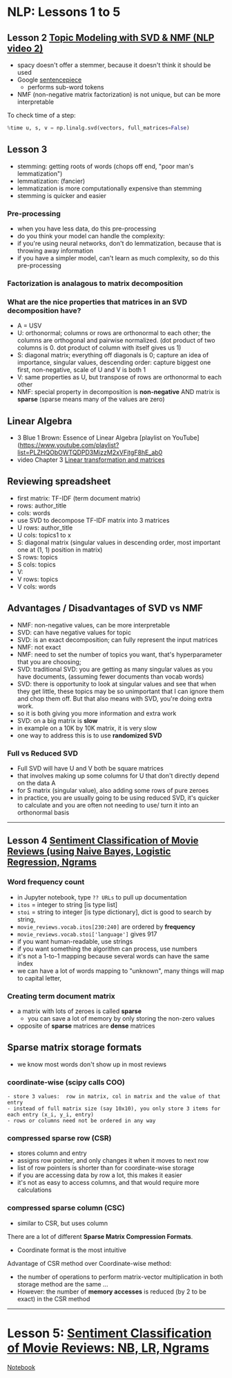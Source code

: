# NLP:  Lessons 1 to 5

## Lesson 2 [Topic Modeling with SVD & NMF (NLP video 2)](www.youtube.com/watch?v=tG3pUwmGjsc)
* spacy doesn't offer a stemmer, because it doesn't think it should be used
* Google [sentencepiece](https://github.com/google/sentencepiece)
  * performs sub-word tokens
* NMF (non-negative matrix factorization) is not unique, but can be more interpretable

To check time of a step:  
```python
%time u, s, v = np.linalg.svd(vectors, full_matrices=False)
```

## Lesson 3

- stemming:  getting roots of words  (chops off end, "poor man's lemmatization")
- lemmatization:  (fancier)
- lemmatization is more computationally expensive than stemming
- stemming is quicker and easier
 
### Pre-processing
- when you have less data, do this pre-processing
- do you think your model can handle the complexity:  
 - if you're using neural networks, don't do lemmatization, because that is throwing away information
 - if you have a simpler model, can't learn as much complexity, so do this pre-processing

### Factorization is analagous to matrix decomposition

### What are the nice properties that matrices in an SVD decomposition have?
- A = USV
- U:  orthonormal; columns or rows are orthonormal to each other; the columns are orthogonal and pairwise normalized.  (dot product of two columns is 0. dot product of column with itself gives us 1)
- S:  diagonal matrix; everything off diagonals is 0; capture an idea of importance, singular values, descending order: capture biggest one first, non-negative, scale of U and V is both 1
- V:  same properties as U, but transpose of rows are orthonormal to each other
- NMF:  special property in decomposition is **non-negative** AND matrix is **sparse** (sparse means many of the values are zero)

## Linear Algebra
- 3 Blue 1 Brown: Essence of Linear Algebra [playlist on YouTube](https://www.youtube.com/playlist?list=PLZHQObOWTQDPD3MizzM2xVFitgF8hE_ab0
- video Chapter 3 [Linear transformation and matrices](https://youtu.be/kYB8IZa5AuE)

## Reviewing spreadsheet
- first matrix:  TF-IDF (term document matrix)
 - rows:  author_title
 - cols:  words
- use SVD to decompose TF-IDF matrix into 3 matrices
 - U rows:  author_title
 - U cols:  topics1 to x
- S:  diagonal matrix  (singular values in descending order, most important one at (1, 1) position in matrix)
 - S rows:  topics
 - S cols:  topics
- V:  
 - V rows:  topics
 - V cols:  words
 
 ## Advantages / Disadvantages of SVD vs NMF
 - NMF: non-negative values, can be more interpretable
 - SVD: can have negative values for topic
 - SVD: is an exact decomposition; can fully represent the input matrices
 - NMF:  not exact
 - NMF:  need to set the number of topics you want, that's hyperparameter that you are choosing; 
 - SVD:  traditional SVD: you are getting as many singular values as you have documents, (assuming fewer documents than vocab words)
 - SVD:  there is opportunity to look at singular values and see that when they get little, these topics may be so unimportant that I can ignore them and chop them off.  But that also means with SVD, you're doing extra work.  
  - so it is both giving you more information and extra work
 - SVD:  on a big matrix is **slow**
  - in example on a 10K by 10K matrix, it is very slow
  - one way to address this is to use **randomized SVD**

### Full vs Reduced SVD
- Full SVD will have U and V both be square matrices
 - that involves making up some columns for U that don't directly depend on the data A
 - for S matrix (singular value), also adding some rows of pure zeroes
- in practice, you are usually going to be using reduced SVD, it's quicker to calculate and you are often not needing to use/ turn it into an orthonormal basis

---

## Lesson 4 [Sentiment Classification of Movie Reviews (using Naive Bayes, Logistic Regression, Ngrams](https://youtu.be/hp2ipC5pW4I)

### Word frequency count
- in Jupyter notebook, type `?? URLs` to pull up documentation
- `itos` = integer to string  [is type list]
- `stoi` = string to integer  [is type dictionary], dict is good to search by string, 
- `movie_reviews.vocab.itos[230:240]` are ordered by **frequency**
- `movie_reviews.vocab.stoi['language']` gives 917
- if you want human-readable, use strings
- if you want something the algorithm can process, use numbers
- it's not a 1-to-1 mapping because several words can have the same index
 - we can have a lot of words mapping to "unknown", many things will map to capital letter, 

### Creating term document matrix
- a matrix with lots of zeroes is called **sparse**
    - you can save a lot of memory by only storing the non-zero values
- opposite of **sparse** matrices are **dense** matrices

## Sparse matrix storage formats
- we know most words don't show up in most reviews

### coordinate-wise (scipy calls COO)
    - store 3 values:  row in matrix, col in matrix and the value of that entry
    - instead of full matrix size (say 10x10), you only store 3 items for each entry (x_i, y_i, entry)
    - rows or columns need not be ordered in any way

### compressed sparse row (CSR)
- stores column and entry
- assigns row pointer, and only changes it when it moves to next row
- list of row pointers is shorter than for coordinate-wise storage
- if you are accessing data by row a lot, this makes it easier
- it's not as easy to access columns, and that would require more calculations

### compressed sparse column (CSC)
- similar to CSR, but uses column

There are a lot of different **Sparse Matrix Compression Formats**.  
- Coordinate format is the most intuitive

Advantage of CSR method over Coordinate-wise method:  
- the number of operations to perform matrix-vector multiplication in both storage method are the same ...
- However: the number of **memory accesses** is reduced (by 2 to be exact) in the CSR method


---

# Lesson 5:  [Sentiment Classification of Movie Reviews: NB, LR, Ngrams](https://youtu.be/dt7sArnLo1g)
[Notebook](https://github.com/fastai/course-nlp/blob/master/3-logreg-nb-imdb.ipynb)  


